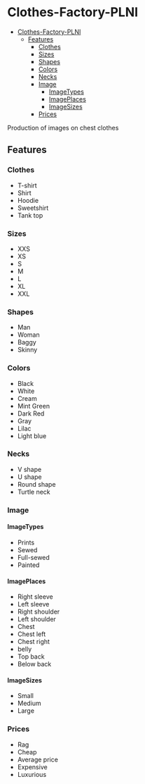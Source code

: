 # Clothes-Factory-PLNI

- [Clothes-Factory-PLNI](#clothes-factory-plni)
  - [Features](#features)
    - [Clothes](#clothes)
    - [Sizes](#sizes)
    - [Shapes](#shapes)
    - [Colors](#colors)
    - [Necks](#necks)
    - [Image](#image)
      - [ImageTypes](#imagetypes)
      - [ImagePlaces](#imageplaces)
      - [ImageSizes](#imagesizes)
    - [Prices](#prices)

Production of images on chest clothes

## Features

### Clothes

- T-shirt
- Shirt
- Hoodie
- Sweetshirt
- Tank top

### Sizes

- XXS
- XS
- S
- M
- L
- XL
- XXL

### Shapes

- Man
- Woman
- Baggy
- Skinny

### Colors

- Black
- White
- Cream
- Mint Green
- Dark Red
- Gray
- Lilac
- Light blue

### Necks

- V shape
- U shape
- Round shape
- Turtle neck

### Image

#### ImageTypes

- Prints
- Sewed
- Full-sewed
- Painted

#### ImagePlaces

- Right sleeve
- Left sleeve
- Right shoulder
- Left shoulder
- Chest
- Chest left
- Chest right
- belly
- Top back
- Below back

#### ImageSizes

- Small
- Medium
- Large

### Prices

- Rag
- Cheap
- Average price
- Expensive
- Luxurious
